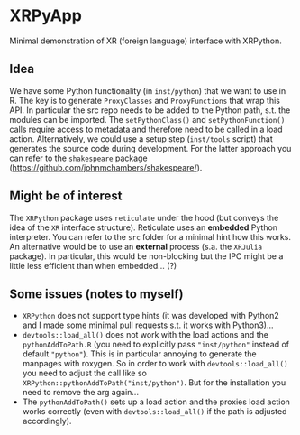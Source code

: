 # XRPyApp

Minimal demonstration of XR (foreign language) interface with XRPython.

## Idea

We have some Python functionality (in `inst/python`) that we want to use in R. The key is to generate `ProxyClasses` and `ProxyFunctions` that wrap this API. In particular the src repo needs to be added to the Python path, s.t. the modules can be imported. The `setPythonClass()` and `setPythonFunction()` calls require access to metadata and therefore need to be called in a load action. Alternatively, we could use a setup step (`inst/tools` script) that generates the source code during development. For the latter approach you can refer to the `shakespeare` package (https://github.com/johnmchambers/shakespeare/).

## Might be of interest

The `XRPython` package uses `reticulate` under the hood (but conveys the idea of the `XR` interface structure). Reticulate uses an **embedded** Python interpreter. You can refer to the `src` folder for a minimal hint how this works. An alternative would be to use an **external** process (s.a. the `XRJulia` package). In particular, this would be non-blocking but the IPC might be a little less efficient than when embedded... (?)

## Some issues (notes to myself)

- `XRPython` does not support type hints (it was developed with Python2 and I made some minimal pull requests s.t. it works with Python3)...
- `devtools::load_all()` does not work with the load actions and the `pythonAddToPath.R` (you need to explicitly pass `"inst/python"` instead of default `"python"`). This is in particular annoying to generate the manpages with roxygen. So in order to work with `devtools::load_all()` you need to adjust the call like so `XRPython::pythonAddToPath("inst/python")`. But for the installation you need to remove the arg again...
- The `pythonAddToPath()` sets up a load action and the proxies load action works correctly (even with `devtools::load_all()` if the path is adjusted accordingly).